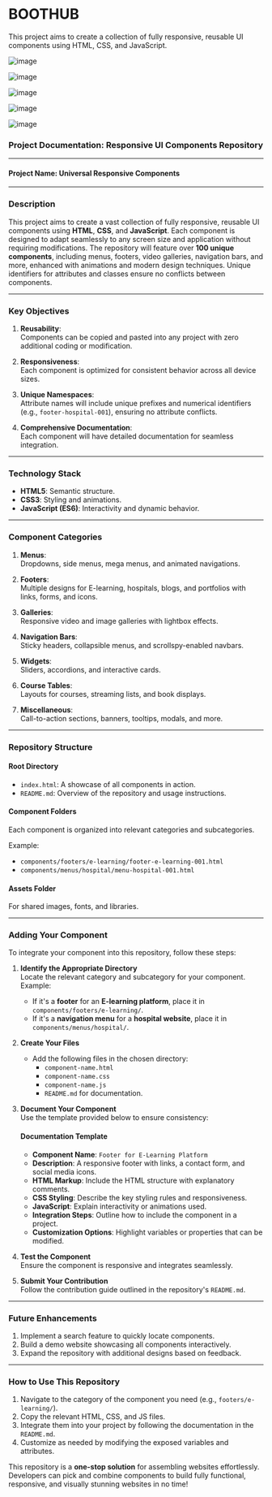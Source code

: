 # BOOTHUB
This project aims to create a collection of fully responsive, reusable UI components using HTML, CSS, and JavaScript. 


![image](https://github.com/user-attachments/assets/a796f8a2-86fd-4b69-8449-16505e76f8bb)

![image](https://github.com/user-attachments/assets/139358c8-5d1a-4fc5-8bf8-28107696d6e0)


![image](https://github.com/user-attachments/assets/382f9ff5-d7a3-4419-966e-cafbca22426f)

![image](https://github.com/user-attachments/assets/afb37b2d-bbc7-43ab-b383-349b4f442b1b)

![image](https://github.com/user-attachments/assets/0f230563-6b5c-443c-8ea6-965bdab1ccb7)


### Project Documentation: Responsive UI Components Repository

---

#### **Project Name:** Universal Responsive Components

---

### **Description**  
This project aims to create a vast collection of fully responsive, reusable UI components using **HTML**, **CSS**, and **JavaScript**. Each component is designed to adapt seamlessly to any screen size and application without requiring modifications. The repository will feature over **100 unique components**, including menus, footers, video galleries, navigation bars, and more, enhanced with animations and modern design techniques. Unique identifiers for attributes and classes ensure no conflicts between components.

---

### **Key Objectives**  

1. **Reusability**:  
   Components can be copied and pasted into any project with zero additional coding or modification.  

2. **Responsiveness**:  
   Each component is optimized for consistent behavior across all device sizes.  

3. **Unique Namespaces**:  
   Attribute names will include unique prefixes and numerical identifiers (e.g., `footer-hospital-001`), ensuring no attribute conflicts.

4. **Comprehensive Documentation**:  
   Each component will have detailed documentation for seamless integration.

---

### **Technology Stack**

- **HTML5**: Semantic structure.  
- **CSS3**: Styling and animations.  
- **JavaScript (ES6)**: Interactivity and dynamic behavior.  

---

### **Component Categories**

1. **Menus**:  
   Dropdowns, side menus, mega menus, and animated navigations.  

2. **Footers**:  
   Multiple designs for E-learning, hospitals, blogs, and portfolios with links, forms, and icons.  

3. **Galleries**:  
   Responsive video and image galleries with lightbox effects.  

4. **Navigation Bars**:  
   Sticky headers, collapsible menus, and scrollspy-enabled navbars.  

5. **Widgets**:  
   Sliders, accordions, and interactive cards.  

6. **Course Tables**:  
   Layouts for courses, streaming lists, and book displays.  

7. **Miscellaneous**:  
   Call-to-action sections, banners, tooltips, modals, and more.  

---

### **Repository Structure**

#### **Root Directory**  

- `index.html`: A showcase of all components in action.  
- `README.md`: Overview of the repository and usage instructions.  

#### **Component Folders**  
Each component is organized into relevant categories and subcategories.  

Example:  

- `components/footers/e-learning/footer-e-learning-001.html`  
- `components/menus/hospital/menu-hospital-001.html`  

#### **Assets Folder**  
For shared images, fonts, and libraries.  

---

### **Adding Your Component**

To integrate your component into this repository, follow these steps:

1. **Identify the Appropriate Directory**  
   Locate the relevant category and subcategory for your component.  
   Example:  
   - If it's a **footer** for an **E-learning platform**, place it in `components/footers/e-learning/`.  
   - If it's a **navigation menu** for a **hospital website**, place it in `components/menus/hospital/`.  

2. **Create Your Files**  
   - Add the following files in the chosen directory:  
     - `component-name.html`  
     - `component-name.css`  
     - `component-name.js`  
     - `README.md` for documentation.  

3. **Document Your Component**  
   Use the template provided below to ensure consistency:  

   #### Documentation Template  
   - **Component Name**: `Footer for E-Learning Platform`  
   - **Description**: A responsive footer with links, a contact form, and social media icons.  
   - **HTML Markup**: Include the HTML structure with explanatory comments.  
   - **CSS Styling**: Describe the key styling rules and responsiveness.  
   - **JavaScript**: Explain interactivity or animations used.  
   - **Integration Steps**: Outline how to include the component in a project.  
   - **Customization Options**: Highlight variables or properties that can be modified.  

4. **Test the Component**  
   Ensure the component is responsive and integrates seamlessly.  

5. **Submit Your Contribution**  
   Follow the contribution guide outlined in the repository's `README.md`.  

---

### **Future Enhancements**

1. Implement a search feature to quickly locate components.  
2. Build a demo website showcasing all components interactively.  
3. Expand the repository with additional designs based on feedback.  

---

### **How to Use This Repository**

1. Navigate to the category of the component you need (e.g., `footers/e-learning/`).  
2. Copy the relevant HTML, CSS, and JS files.  
3. Integrate them into your project by following the documentation in the `README.md`.  
4. Customize as needed by modifying the exposed variables and attributes.  

This repository is a **one-stop solution** for assembling websites effortlessly. Developers can pick and combine components to build fully functional, responsive, and visually stunning websites in no time!

